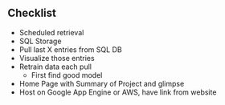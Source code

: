## Checklist
- Scheduled retrieval
- SQL Storage
- Pull last X entries from SQL DB
- Visualize those entries
- Retrain data each pull
  + First find good model
- Home Page with Summary of Project and glimpse
- Host on Google App Engine or AWS, have link from website
